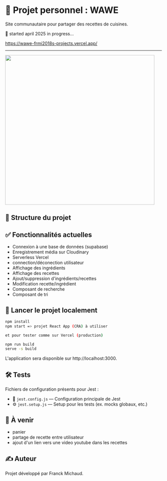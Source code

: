 # 🍲 Projet personnel : WAWE

Site communautaire pour partager des recettes de cuisines.

📅 started april 2025
in progress...

https://wawe-frmi2018s-projects.vercel.app/

---

<img src="" width="480" height=auto>

## 📁 Structure du projet

## ✅ Fonctionnalités actuelles

- Connexion à une base de données (supabase)
- Enregistrement média sur Cloudinary
- Serverless Vercel
- connection/déconection utilisateur
- Affichage des ingrédients
- Affichage des recettes
- Ajout/suppression d'ingrédients/recettes
- Modification recette/ingrédient
- Composant de recherche
- Composant de tri

## 🚀 Lancer le projet localement

```bash
npm install
npm start => projet React App (CRA) à utiliser

et pour tester comme sur Vercel (production)

npm run build
serve -s build
```

L'application sera disponible sur http://localhost:3000.

## 🛠️ Tests

Fichiers de configuration présents pour Jest :

- 🧪 `jest.config.js` — Configuration principale de Jest
- ⚙️ `jest.setup.js` — Setup pour les tests (ex. mocks globaux, etc.)

## 🧠 À venir

- panier
- partage de recette entre utilisateur
- ajout d'un lien vers une video youtube dans les recettes

## ✍️ Auteur

Projet développé par Franck Michaud.
